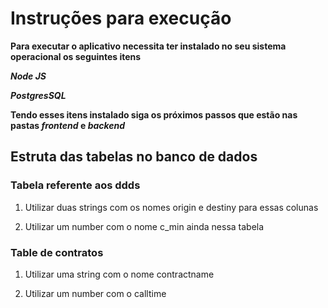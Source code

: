 # Instruções para execução 

**Para executar o aplicativo necessita ter instalado no seu sistema operacional os seguintes itens**

**_Node JS_**

**_PostgresSQL_**

**Tendo esses itens instalado siga os próximos passos que estão nas pastas _frontend_ e _backend_**

## Estruta das tabelas no banco de dados

 ### Tabela referente aos ddds 
 1. Utilizar duas strings com os nomes origin e destiny para essas colunas

 2. Utilizar um number com o nome c_min ainda nessa tabela
 
 ### Table de contratos
 
 1. Utilizar uma string com o nome contractname

 2. Utilizar um number com o calltime
 
  

